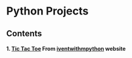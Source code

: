 # Python Projects #
## Contents ##
#### 1. [Tic Tac Toe](https://github.com/akashdiphazra/Journey_to_Python/blob/main/Projects/Tic_Tac_Toe.py) From [iventwithmpython](https://inventwithpython.com/chapter10.html) website
